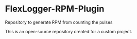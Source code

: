 # FlexLogger-RPM-Plugin
Repository to generate RPM from counting the pulses

This is an open-source repository created for a custom project.

